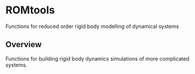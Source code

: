 # ROMtools
Functions for reduced order rigid body modelling of dynamical systems

## Overview

Functions for building rigid body dynamics simulations of more complicated systems.  

